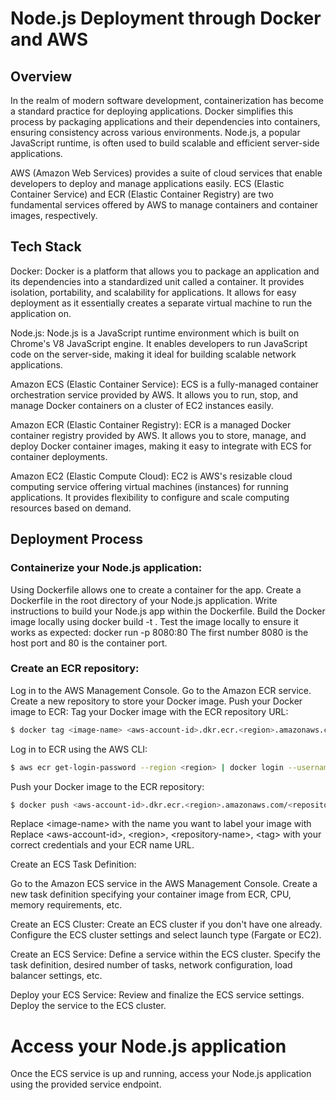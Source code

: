 # Node.js Deployment through Docker and AWS

## Overview
In the realm of modern software development, containerization has become a standard practice for deploying applications. Docker simplifies this process by packaging applications and their dependencies into containers, ensuring consistency across various environments. Node.js, a popular JavaScript runtime, is often used to build scalable and efficient server-side applications.

AWS (Amazon Web Services) provides a suite of cloud services that enable developers to deploy and manage applications easily. ECS (Elastic Container Service) and ECR (Elastic Container Registry) are two fundamental services offered by AWS to manage containers and container images, respectively.

## Tech Stack

Docker: Docker is a platform that allows you to package an application and its dependencies into a standardized unit called a container. It provides isolation, portability, and scalability for applications. It allows for easy deployment as it essentially creates a separate virtual machine to run the application on.

Node.js: Node.js is a JavaScript runtime environment which is built on Chrome's V8 JavaScript engine. It enables developers to run JavaScript code on the server-side, making it ideal for building scalable network applications.

Amazon ECS (Elastic Container Service): ECS is a fully-managed container orchestration service provided by AWS. It allows you to run, stop, and manage Docker containers on a cluster of EC2 instances easily.

Amazon ECR (Elastic Container Registry): ECR is a managed Docker container registry provided by AWS. It allows you to store, manage, and deploy Docker container images, making it easy to integrate with ECS for container deployments.

Amazon EC2 (Elastic Compute Cloud): EC2 is AWS's resizable cloud computing service offering virtual machines (instances) for running applications. It provides flexibility to configure and scale computing resources based on demand.

## Deployment Process
### Containerize your Node.js application:
Using Dockerfile allows one to create a container for the app.
Create a Dockerfile in the root directory of your Node.js application.
Write instructions to build your Node.js app within the Dockerfile.
Build the Docker image locally using docker build -t <image-name> .
Test the image locally to ensure it works as expected: docker run -p 8080:80 <image-name>
The first number 8080 is the host port and 80 is the container port. 

### Create an ECR repository:

Log in to the AWS Management Console.
Go to the Amazon ECR service.
Create a new repository to store your Docker image.
Push your Docker image to ECR:
Tag your Docker image with the ECR repository URL:
```bash
$ docker tag <image-name> <aws-account-id>.dkr.ecr.<region>.amazonaws.com/<repository-name>:<tag>
```
Log in to ECR using the AWS CLI:
```bash
$ aws ecr get-login-password --region <region> | docker login --username AWS --password-stdin <aws-account-id>.dkr.ecr.<region>.amazonaws.com
```
Push your Docker image to the ECR repository:
```bash
$ docker push <aws-account-id>.dkr.ecr.<region>.amazonaws.com/<repository-name>:<tag> 
```

Replace \<image-name> with the name you want to label your image with
Replace \<aws-account-id>, \<region>, \<repository-name>, \<tag> with your correct credentials and your ECR name URL.

Create an ECS Task Definition:

Go to the Amazon ECS service in the AWS Management Console.
Create a new task definition specifying your container image from ECR, CPU, memory requirements, etc.

Create an ECS Cluster:
Create an ECS cluster if you don't have one already.
Configure the ECS cluster settings and select launch type (Fargate or EC2).

Create an ECS Service:
Define a service within the ECS cluster.
Specify the task definition, desired number of tasks, network configuration, load balancer settings, etc.

Deploy your ECS Service:
Review and finalize the ECS service settings.
Deploy the service to the ECS cluster.

# Access your Node.js application
Once the ECS service is up and running, access your Node.js application using the provided service endpoint.
